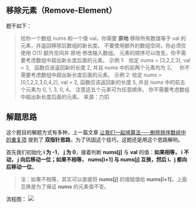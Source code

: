 ## 移除元素（Remove-Element）
题干如下：
>给你一个数组 nums 和一个值 val，你需要 **原地** 移除所有数值等于 val 的元素，并返回移除后数组的新长度。
不要使用额外的数组空间，你必须仅使用 O(1) 额外空间并 原地 修改输入数组。
元素的顺序可以改变。你不需要考虑数组中超出新长度后面的元素。
示例 1:
&nbsp;&nbsp;给定 nums = [3,2,2,3], val = 3,
&nbsp;&nbsp;函数应该返回新的长度 2, 并且 nums 中的前两个元素均为 2。
&nbsp;&nbsp;你不需要考虑数组中超出新长度后面的元素。
示例 2:
给定 nums = [0,1,2,2,3,0,4,2], val = 2,
函数应该返回新的长度 5, 并且 nums 中的前五个元素为 0, 1, 3, 0, 4。
注意这五个元素可为任意顺序。
你不需要考虑数组中超出新长度后面的元素。
来源：力扣

## 解题思路
这个题目的解题方式有多种，上一篇文章 [让我们一起啃算法----删除排序数组中的重复项](https://learnku.com/articles/43366 "让我们一起啃算法----删除排序数组中的重复项") 提到了 **双指针思路**，为了巩固这个技巧，这题还是用这个思路解哟。

首先我们初始化 **i 为 -1**， **j 为 0**，接着判断 **nums[j]** 与 **val** 的值：**如果相等， i 不动， j 向后移动一位；如果不相等， nums[i+1] 与 nums[j] 互换，然后 i、j 都向后移动一位**。
> 注：如果不相等，其实可以直接将 **nums[j]** 的值赋值给 **nums[i+1]**，上面互换是为了保证 **nums** 的元素值不变。

流程图：
![](https://cdn.learnku.com/uploads/images/202004/20/21280/qfV6mHCoDP.jpg!large)

